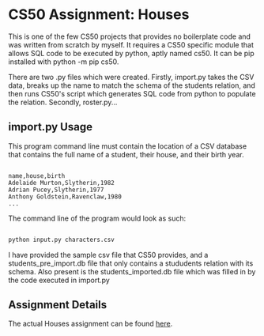 # CS50 Assignment: Houses

This is one of the few CS50 projects that provides no boilerplate code and was written from scratch by myself. It requires a CS50 specific module that allows SQL code to be executed by python, aptly named cs50. It can be pip installed with python -m pip cs50.

There are two .py files which were created. Firstly, import.py takes the CSV data, breaks up the name to match the schema of the students relation, and then runs CS50's script which generates SQL code from python to populate the relation. Secondly, roster.py...

## import.py Usage

This program command line must contain the location of a CSV database that contains the full name of a student, their house, and their birth year.

```csv

name,house,birth
Adelaide Murton,Slytherin,1982
Adrian Pucey,Slytherin,1977
Anthony Goldstein,Ravenclaw,1980
...

```

The command line of the program would look as such:

```cmd

python input.py characters.csv

```

I have provided the sample csv file that CS50 provides, and a students_pre_import.db file that only contains a stududents relation with its schema. Also present is the students_imported.db file which was filled in by the code executed in import.py

## Assignment Details

The actual Houses assignment can be found [here](https://cs50.harvard.edu/x/2020/psets/7/houses "Houses Link").

